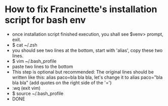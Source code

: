 # How to fix Francinette's installation script for bash env

- once installation script finished execution, you shall see $venv> prompt, exit.
- $ cat ~/.zsh
- you should see two lines at the bottom, start with 'alias', copy these two lines.
- $ vim ~/.bash_profile
- paste two lines to the bottom
- This step is optional but recommended: The original lines should be written like this: alias paco=bla bla bla, let's change it to alias paco="bla bla bla" (add quotes on the right side of the '=')
- :wq (exit vim)
- $ source ~/.bash_profile
- DONE

